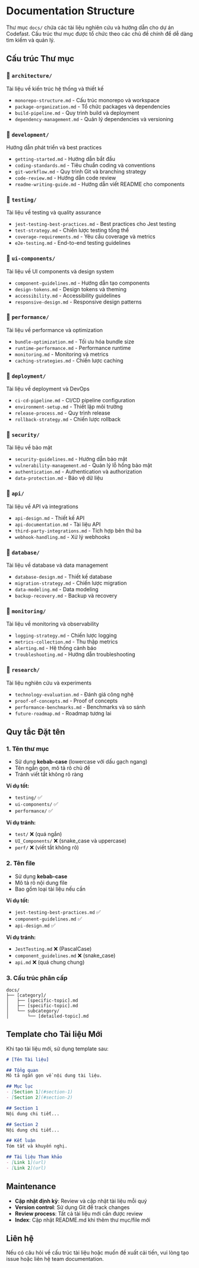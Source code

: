 # Documentation Structure

Thư mục `docs/` chứa các tài liệu nghiên cứu và hướng dẫn cho dự án Codefast. Cấu trúc thư mục được tổ chức theo các chủ đề chính để dễ dàng tìm kiếm và quản lý.

## Cấu trúc Thư mục

### 📁 `architecture/`
Tài liệu về kiến trúc hệ thống và thiết kế
- `monorepo-structure.md` - Cấu trúc monorepo và workspace
- `package-organization.md` - Tổ chức packages và dependencies
- `build-pipeline.md` - Quy trình build và deployment
- `dependency-management.md` - Quản lý dependencies và versioning

### 📁 `development/`
Hướng dẫn phát triển và best practices
- `getting-started.md` - Hướng dẫn bắt đầu
- `coding-standards.md` - Tiêu chuẩn coding và conventions
- `git-workflow.md` - Quy trình Git và branching strategy
- `code-review.md` - Hướng dẫn code review
- `readme-writing-guide.md` - Hướng dẫn viết README cho components

### 📁 `testing/`
Tài liệu về testing và quality assurance
- `jest-testing-best-practices.md` - Best practices cho Jest testing
- `test-strategy.md` - Chiến lược testing tổng thể
- `coverage-requirements.md` - Yêu cầu coverage và metrics
- `e2e-testing.md` - End-to-end testing guidelines

### 📁 `ui-components/`
Tài liệu về UI components và design system
- `component-guidelines.md` - Hướng dẫn tạo components
- `design-tokens.md` - Design tokens và theming
- `accessibility.md` - Accessibility guidelines
- `responsive-design.md` - Responsive design patterns

### 📁 `performance/`
Tài liệu về performance và optimization
- `bundle-optimization.md` - Tối ưu hóa bundle size
- `runtime-performance.md` - Performance runtime
- `monitoring.md` - Monitoring và metrics
- `caching-strategies.md` - Chiến lược caching

### 📁 `deployment/`
Tài liệu về deployment và DevOps
- `ci-cd-pipeline.md` - CI/CD pipeline configuration
- `environment-setup.md` - Thiết lập môi trường
- `release-process.md` - Quy trình release
- `rollback-strategy.md` - Chiến lược rollback

### 📁 `security/`
Tài liệu về bảo mật
- `security-guidelines.md` - Hướng dẫn bảo mật
- `vulnerability-management.md` - Quản lý lỗ hổng bảo mật
- `authentication.md` - Authentication và authorization
- `data-protection.md` - Bảo vệ dữ liệu

### 📁 `api/`
Tài liệu về API và integrations
- `api-design.md` - Thiết kế API
- `api-documentation.md` - Tài liệu API
- `third-party-integrations.md` - Tích hợp bên thứ ba
- `webhook-handling.md` - Xử lý webhooks

### 📁 `database/`
Tài liệu về database và data management
- `database-design.md` - Thiết kế database
- `migration-strategy.md` - Chiến lược migration
- `data-modeling.md` - Data modeling
- `backup-recovery.md` - Backup và recovery

### 📁 `monitoring/`
Tài liệu về monitoring và observability
- `logging-strategy.md` - Chiến lược logging
- `metrics-collection.md` - Thu thập metrics
- `alerting.md` - Hệ thống cảnh báo
- `troubleshooting.md` - Hướng dẫn troubleshooting

### 📁 `research/`
Tài liệu nghiên cứu và experiments
- `technology-evaluation.md` - Đánh giá công nghệ
- `proof-of-concepts.md` - Proof of concepts
- `performance-benchmarks.md` - Benchmarks và so sánh
- `future-roadmap.md` - Roadmap tương lai

## Quy tắc Đặt tên

### 1. **Tên thư mục**
- Sử dụng **kebab-case** (lowercase với dấu gạch ngang)
- Tên ngắn gọn, mô tả rõ chủ đề
- Tránh viết tắt không rõ ràng

**Ví dụ tốt:**
- `testing/` ✅
- `ui-components/` ✅
- `performance/` ✅

**Ví dụ tránh:**
- `test/` ❌ (quá ngắn)
- `UI_Components/` ❌ (snake_case và uppercase)
- `perf/` ❌ (viết tắt không rõ)

### 2. **Tên file**
- Sử dụng **kebab-case**
- Mô tả rõ nội dung file
- Bao gồm loại tài liệu nếu cần

**Ví dụ tốt:**
- `jest-testing-best-practices.md` ✅
- `component-guidelines.md` ✅
- `api-design.md` ✅

**Ví dụ tránh:**
- `JestTesting.md` ❌ (PascalCase)
- `component_guidelines.md` ❌ (snake_case)
- `api.md` ❌ (quá chung chung)

### 3. **Cấu trúc phân cấp**
```
docs/
├── [category]/
│   ├── [specific-topic].md
│   ├── [specific-topic].md
│   └── subcategory/
│       └── [detailed-topic].md
```

## Template cho Tài liệu Mới

Khi tạo tài liệu mới, sử dụng template sau:

```markdown
# [Tên Tài liệu]

## Tổng quan
Mô tả ngắn gọn về nội dung tài liệu.

## Mục lục
- [Section 1](#section-1)
- [Section 2](#section-2)

## Section 1
Nội dung chi tiết...

## Section 2
Nội dung chi tiết...

## Kết luận
Tóm tắt và khuyến nghị.

## Tài liệu Tham khảo
- [Link 1](url)
- [Link 2](url)
```

## Maintenance

- **Cập nhật định kỳ**: Review và cập nhật tài liệu mỗi quý
- **Version control**: Sử dụng Git để track changes
- **Review process**: Tất cả tài liệu mới cần được review
- **Index**: Cập nhật README.md khi thêm thư mục/file mới

## Liên hệ

Nếu có câu hỏi về cấu trúc tài liệu hoặc muốn đề xuất cải tiến, vui lòng tạo issue hoặc liên hệ team documentation.

